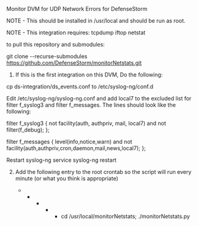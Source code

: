 Monitor DVM for UDP Network Errors for DefenseStorm

NOTE - This should be installed in /usr/local and should be run as root.

NOTE - This integration requires:
	tcpdump
	iftop
	netstat


to pull this repository and submodules:

git clone --recurse-submodules https://github.com/DefenseStorm/monitorNetstats.git

1. If this is the first integration on this DVM, Do the following:

  cp ds-integration/ds_events.conf to /etc/syslog-ng/conf.d

  Edit /etc/syslog-ng/syslog-ng.conf and add local7 to the excluded list for filter f_syslog3 and filter f_messages. The lines should look like the following:

filter f_syslog3 { not facility(auth, authpriv, mail, local7) and not filter(f_debug); };

filter f_messages { level(info,notice,warn) and not facility(auth,authpriv,cron,daemon,mail,news,local7); };


  Restart syslog-ng
    service syslog-ng restart

2. Add the following entry to the root crontab so the script will run every
    minute (or what you think is appropriate)

   * * * * * cd /usr/local/monitorNetstats; ./monitorNetstats.py
